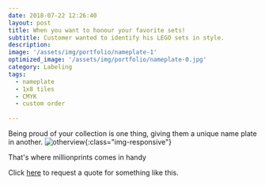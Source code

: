 ```yaml
---
date: 2018-07-22 12:26:40
layout: post
title: When you want to honour your favorite sets!
subtitle: Customer wanted to identify his LEGO sets in style.
description: 
image: '/assets/img/portfolio/nameplate-1'
optimized_image: '/assets/img/portfolio/nameplate-0.jpg'
category: Labeling
tags:
  - nameplate
  - 1x8 tiles
  - CMYK
  - custom order
 
---
```


Being proud of your collection is one thing, giving them a unique name plate in another.
![otherview](/assets/img/portfolio/namplate-2.jpg){:class="img-responsive"}

That's where millionprints comes in handy

Click [here](https://millionprints.com/contact/) to request a quote for something like this.